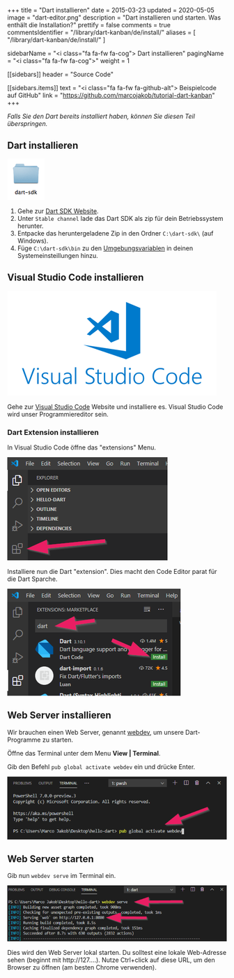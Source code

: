+++
title = "Dart installieren"
date = 2015-03-23
updated = 2020-05-05
image = "dart-editor.png"
description = "Dart installieren und starten. Was enthält die Installation?"
prettify = false
comments = true
commentsIdentifier = "/library/dart-kanban/de/install/"
aliases = [ 
  "/library/dart-kanban/de/install/" 
]

sidebarName = "<i class=\"fa fa-fw fa-cog\"></i> Dart installieren"
pagingName = "<i class=\"fa fa-fw fa-cog\"></i>"
weight = 1

[[sidebars]]
header = "Source Code"

[[sidebars.items]]
text = "<i class=\"fa fa-fw fa-github-alt\"></i> Beispielcode auf GitHub"
link = "https://github.com/marcojakob/tutorial-dart-kanban"
+++

*Falls Sie den Dart bereits installiert haben, können Sie diesen Teil überspringen.*


## Dart installieren

![Dart SDK](dart-sdk-icon.png)

1. Gehe zur [Dart SDK Website](https://dart.dev/tools/sdk/archive).
2. Unter `Stable channel` lade das Dart SDK als zip für dein Betriebssystem herunter.
3. Entpacke das heruntergeladene Zip in den Ordner `C:\dart-sdk\` (auf Windows).
4. Füge `C:\dart-sdk\bin` zu den [Umgebungsvariablen](https://www.computerhope.com/issues/ch000549.htm) in deinen Systemeinsteillungen hinzu.

## Visual Studio Code installieren

<a href="https://code.visualstudio.com/" target="_blank">![VS Code Editor Logo](vs-code-logo.png)
</a>

Gehe zur [Visual Studio Code](https://code.visualstudio.com/) Website und installiere es. Visual Studio Code wird unser Programmiereditor sein.


### Dart Extension installieren

In Visual Studio Code öffne das "extensions" Menu.

![Extensions](extensions.png)

Installiere nun die Dart "extension". Dies macht den Code Editor parat für die Dart Sparche.

![Dart Extension](extensions-dart.png)

## Web Server installieren

Wir brauchen einen Web Server, genannt [webdev](https://dart.dev/tools/webdev), um unsere Dart-Programme zu starten.

Öffne das Terminal unter dem Menu **View | Terminal**.

Gib den Befehl `pub global activate webdev` ein und drücke Enter.

![Install Webdev](terminal-install-webdev.png)

##  Web Server starten

Gib nun `webdev serve` im Terminal ein.

![Serve Webdev](terminal-start-webdev.png)

Dies wird den Web Server lokal starten. Du solltest eine lokale Web-Adresse sehen (beginnt mit http://127....). Nutze Ctrl+click auf diese URL, um den Browser zu öffnen (am besten Chrome verwenden).